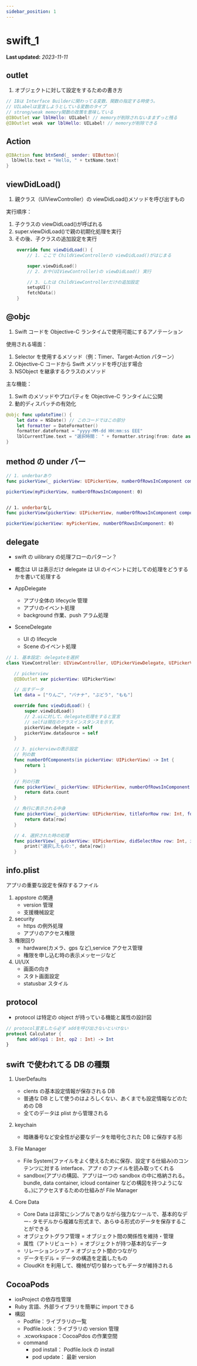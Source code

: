 ```yaml
---
sidebar_position: 1
---
```


# swift_1

**Last updated:** _2023-11-11_

## outlet

1. オブジェクトに対して設定をするための書き方

```swift
// IBは Interface Builderに関わってる変数、関数の指定する時使う。
// UILabelは宣言しようとしている変数のタイプ
// strong/weak memory関数の政策を意味している
@IBOutlet var lblHello: UILabel! // memoryが削除されないままずっと残る
@IBOutlet weak　var lblHello: UILabel! // memoryが削除できる
```

## Action

```swift
@IBAction func btnSend(_ sender: UIButton){
  lblHello.text = "Hello, " + txtName.text!
}
```

## viewDidLoad()

1. 親クラス（UIViewController）の viewDidLoad()メソッドを呼び出すもの

実行順序：

1. 子クラスの viewDidLoad()が呼ばれる
2. super.viewDidLoad()で親の初期化処理を実行
3. その後、子クラスの追加設定を実行

```swift
    override func viewDidLoad() {
        // 1. ここで ChildViewControllerの viewDidLoad()がはじまる

        super.viewDidLoad()
        // 2. おや(UIViewController)の viewDidLoad() 実行

        // 3. したは ChildViewControllerだけの追加設定
        setupUI()
        fetchData()
    }
```

## @objc

1. Swift コードを Objective-C ランタイムで使用可能にするアノテーション

使用される場面：

1. Selector を使用するメソッド（例：Timer、Target-Action パターン）
2. Objective-C コードから Swift メソッドを呼び出す場合
3. NSObject を継承するクラスのメソッド

主な機能：

1. Swift のメソッドやプロパティを Objective-C ランタイムに公開
2. 動的ディスパッチの有効化

```swift
@objc func updateTime() {
    let date = NSDate() // このコードではこの部分
    let formatter = DateFormatter()
    formatter.dateFormat = "yyyy-MM-dd HH:mm:ss EEE"
    lblCurrentTime.text = "選択時間： " + formatter.string(from: date as Date)
}
```

## method の under バー

```swift
// 1. underbarあり
func pickerView(_ pickerView: UIPickerView, numberOfRowsInComponent component: Int)

pickerView(myPickerView, numberOfRowsInComponent: 0)


// 1. underbarなし
func pickerView(pickerView: UIPickerView, numberOfRowsInComponent component: Int)

pickerView(pickerView: myPickerView, numberOfRowsInComponent: 0)
```

## delegate

- swift の uilibrary の処理フローのパターン？

- 概念は UI は表示だけ delegate は UI のイベントに対しての処理をどうするかを書いて処理する

- AppDelegate
  - アプリ全体の lifecycle 管理
  - アプリのイベント処理
  - background 作業、push アラム処理
- SceneDelegate
  - UI の lifecycle
  - Scene のイベント処理

```swift
// 1. 基本設定: delegateを選択
class ViewController: UIViewController, UIPickerViewDelegate, UIPickerViewDataSource {

   // pickerview
   @IBOutlet var pickerView: UIPickerView!

   // 出すデータ
   let data = ["りんご", "バナナ", "ぶどう", "もも"]

   override func viewDidLoad() {
       super.viewDidLoad()
       // 2.uiに対して、delegate処理をすると宣言
       // selfは現在のクラスインスタンスを示す。
       pickerView.delegate = self
       pickerView.dataSource = self
   }

   // 3. pickerviewの表示設定
   // 列の数
   func numberOfComponents(in pickerView: UIPickerView) -> Int {
       return 1
   }

   // 列の行数
   func pickerView(_ pickerView: UIPickerView, numberOfRowsInComponent component: Int) -> Int {
       return data.count
   }

   // 角行に表示される中身
   func pickerView(_ pickerView: UIPickerView, titleForRow row: Int, forComponent component: Int) -> String? {
       return data[row]
   }

   // 4. 選択された時の処理
   func pickerView(_ pickerView: UIPickerView, didSelectRow row: Int, inComponent component: Int) {
       print("選択したもの:", data[row])
   }
```

## info.plist

アプリの重要な設定を保存するファイル

1. appstore の関連
   - version 管理
   - 支援機械設定
2. security
   - https の例外処理
   - アプリのアクセス権限
3. 権限回り
   - hardware(カメラ、gps など),service アクセス管理
   - 権限を申し込む時の表示メッセージなど
4. UI/UX
   - 画面の向き
   - スタト画面設定
   - statusbar スタイル

## protocol

- protocol は特定の object が持っている機能と属性の設計図

```swift
// protocol宣言したら必ず addを呼び出さないといけない
protocol Calculator {
    func add(op1 : Int, op2 : Int) -> Int
}
```

## swift で使われてる DB の種類

1.  UserDefaults

    - clents の基本設定情報が保存される DB
    - 普通な DB として使うのはよろしくない、あくまでも設定情報などのための DB
    - 全てのデータは plist から管理される

2.  keychain

    - 暗礁番号など安全性が必要なデータを暗号化された DB に保存する形

3.  File Manager

    - File System(ファイルをよく使えるために保存、設定する仕組み)のコンテンツに対する interface、アプ r のファイルを読み取ってくれる
    - sandbox(アプリの構図、アプリは一つの sandbox の中に格納される。bundle, data container, icloud container などの構図を持つようになる。)にアクセスするための仕組みが File Manager

4.  Core Data

    - Core Data は非常にシンプルでありながら強力なツールで、基本的なデー- タモデルから複雑な形式まで、あらゆる形式のデータを保存することができる
    - オブジェクトグラフ管理 = オブジェクト間の関係性を維持・管理
    - 属性（アトリビュート）= オブジェクトが持つ基本的なデータ
    - リレーションシップ = オブジェクト間のつながり
    - データモデル = データの構造を定義したもの
    - CloudKit を利用して、機械が切り替わってもデータが維持される

## CocoaPods

- iosProject の依存性管理
- Ruby 言語、外部ライブラリを簡単に import できる
- 構図
  - Podfile：ライブラリの一覧
  - Podfile.lock：ライブラリの version 管理
  - .xcworkspace：CocoaPdos の作業空間
  - command
    - pod install： Podfile.lock の install
    - pod update： 最新 version
